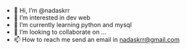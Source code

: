 - 👋 Hi, I’m @nadaskrr
- 👀 I’m interested in dev web 
- 🌱 I’m currently learning python and mysql
- 💞️ I’m looking to collaborate on ...
- 📫 How to reach me send an email in nadaskrr@gmail.com

<!---
nadaskrr/nadaskrr is a ✨ special ✨ repository because its `README.md` (this file) appears on your GitHub profile.
You can click the Preview link to take a look at your changes.
--->
